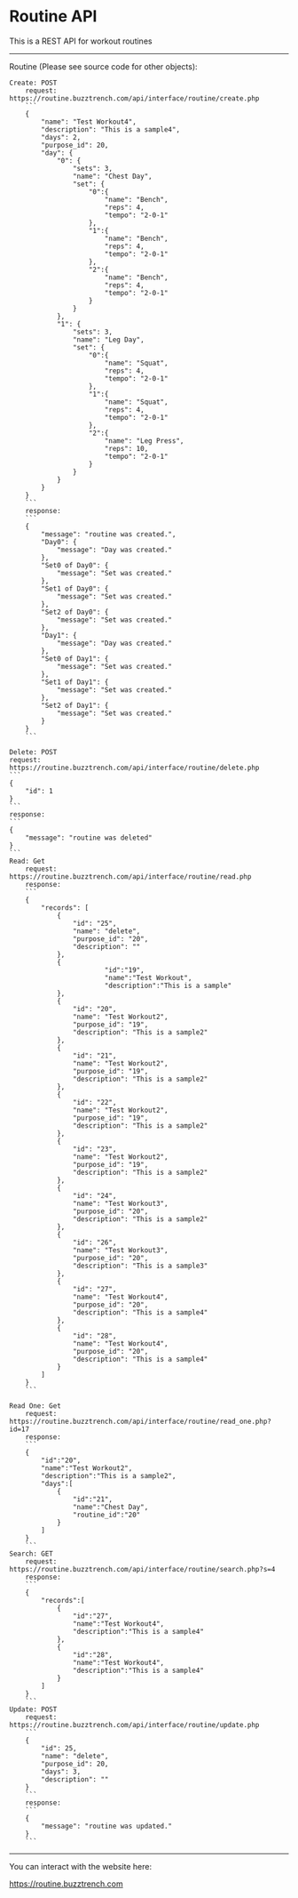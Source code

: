 # Routine API

This is a REST API for workout routines

---

Routine (Please see source code for other objects):

    Create: POST
        request: https://routine.buzztrench.com/api/interface/routine/create.php
        ```
        {
            "name": "Test Workout4",
            "description": "This is a sample4",
            "days": 2,
            "purpose_id": 20,
            "day": {
                "0": {
                    "sets": 3,
                    "name": "Chest Day",
                    "set": {
                        "0":{
                            "name": "Bench",
                            "reps": 4,
                            "tempo": "2-0-1"
                        },
                        "1":{
                            "name": "Bench",
                            "reps": 4,
                            "tempo": "2-0-1"
                        },
                        "2":{
                            "name": "Bench",
                            "reps": 4,
                            "tempo": "2-0-1"
                        }
                    }
                },
                "1": {
                    "sets": 3,
                    "name": "Leg Day",
                    "set": {
                        "0":{
                            "name": "Squat",
                            "reps": 4,
                            "tempo": "2-0-1"
                        },
                        "1":{
                            "name": "Squat",
                            "reps": 4,
                            "tempo": "2-0-1"
                        },
                        "2":{
                            "name": "Leg Press",
                            "reps": 10,
                            "tempo": "2-0-1"
                        }
                    }
                }
            }
        }
        ```
        response:
        ```
        {
            "message": "routine was created.",
            "Day0": {
                "message": "Day was created."
            },
            "Set0 of Day0": {
                "message": "Set was created."
            },
            "Set1 of Day0": {
                "message": "Set was created."
            },
            "Set2 of Day0": {
                "message": "Set was created."
            },
            "Day1": {
                "message": "Day was created."
            },
            "Set0 of Day1": {
                "message": "Set was created."
            },
            "Set1 of Day1": {
                "message": "Set was created."
            },
            "Set2 of Day1": {
                "message": "Set was created."
            }
        }
        ```
    
    Delete: POST
    request: https://routine.buzztrench.com/api/interface/routine/delete.php
    ```
    {
        "id": 1
    }
    ```
    response:
    ```
    {
        "message": "routine was deleted"
    }
    ```
    Read: Get
        request: https://routine.buzztrench.com/api/interface/routine/read.php
        response:
        ```
        {
            "records": [
                {
                    "id": "25",
                    "name": "delete",
                    "purpose_id": "20",
                    "description": ""
                },
                {
                            "id":"19",
                            "name":"Test Workout",
                            "description":"This is a sample"
                },
                {
                    "id": "20",
                    "name": "Test Workout2",
                    "purpose_id": "19",
                    "description": "This is a sample2"
                },
                {
                    "id": "21",
                    "name": "Test Workout2",
                    "purpose_id": "19",
                    "description": "This is a sample2"
                },
                {
                    "id": "22",
                    "name": "Test Workout2",
                    "purpose_id": "19",
                    "description": "This is a sample2"
                },
                {
                    "id": "23",
                    "name": "Test Workout2",
                    "purpose_id": "19",
                    "description": "This is a sample2"
                },
                {
                    "id": "24",
                    "name": "Test Workout3",
                    "purpose_id": "20",
                    "description": "This is a sample2"
                },
                {
                    "id": "26",
                    "name": "Test Workout3",
                    "purpose_id": "20",
                    "description": "This is a sample3"
                },
                {
                    "id": "27",
                    "name": "Test Workout4",
                    "purpose_id": "20",
                    "description": "This is a sample4"
                },
                {
                    "id": "28",
                    "name": "Test Workout4",
                    "purpose_id": "20",
                    "description": "This is a sample4"
                }
            ]
        }
        ```
    
    Read One: Get
        request: https://routine.buzztrench.com/api/interface/routine/read_one.php?id=17
        response:
        ```
        {
            "id":"20",
            "name":"Test Workout2",
            "description":"This is a sample2",
            "days":[
                {
                    "id":"21",
                    "name":"Chest Day",
                    "routine_id":"20"
                }
            ]
        }
        ```
    Search: GET
        request: https://routine.buzztrench.com/api/interface/routine/search.php?s=4
        response:
        ```
        {
            "records":[
                {
                    "id":"27",
                    "name":"Test Workout4",
                    "description":"This is a sample4"
                },
                {
                    "id":"28",
                    "name":"Test Workout4",
                    "description":"This is a sample4"
                }
            ]
        }
        ```
    Update: POST
        request: https://routine.buzztrench.com/api/interface/routine/update.php
        ```
        {
            "id": 25,
            "name": "delete",
            "purpose_id": 20,
            "days": 3,
            "description": ""
        }
        ```
        response:
        ```
        {
            "message": "routine was updated."
        }
        ``` 

---

You can interact with the website here:

https://routine.buzztrench.com
